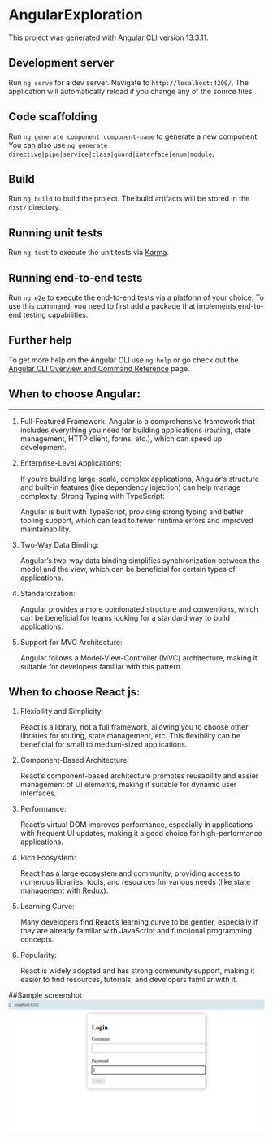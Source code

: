 # AngularExploration

This project was generated with [Angular CLI](https://github.com/angular/angular-cli) version 13.3.11.

## Development server

Run `ng serve` for a dev server. Navigate to `http://localhost:4200/`. The application will automatically reload if you change any of the source files.

## Code scaffolding

Run `ng generate component component-name` to generate a new component. You can also use `ng generate directive|pipe|service|class|guard|interface|enum|module`.

## Build

Run `ng build` to build the project. The build artifacts will be stored in the `dist/` directory.

## Running unit tests

Run `ng test` to execute the unit tests via [Karma](https://karma-runner.github.io).

## Running end-to-end tests

Run `ng e2e` to execute the end-to-end tests via a platform of your choice. To use this command, you need to first add a package that implements end-to-end testing capabilities.

## Further help

To get more help on the Angular CLI use `ng help` or go check out the [Angular CLI Overview and Command Reference](https://angular.io/cli) page.


## When to choose Angular:
----------------------
1. Full-Featured Framework:
      Angular is a comprehensive framework that includes everything you need for building 
	  applications (routing, state management, HTTP client, forms, etc.), which can speed up development.
 
2. Enterprise-Level Applications:
 
     If you’re building large-scale, complex applications, Angular’s structure and built-in 
	 features (like dependency injection) can help manage complexity. Strong Typing with TypeScript:
 
     Angular is built with TypeScript, providing strong typing and better tooling support, which can lead to fewer 
	 runtime errors and improved maintainability.
 
3. Two-Way Data Binding:
 
     Angular’s two-way data binding simplifies synchronization between the model and the view, which can be
	 beneficial for certain types of applications.
4. Standardization:
 
     Angular provides a more opinionated structure and conventions, which can be beneficial for teams looking for a 
	 standard way to build applications.
 
5. Support for MVC Architecture:
 
    Angular follows a Model-View-Controller (MVC) architecture, making it suitable for developers familiar with this pattern.

 
When to choose React js:
------------------------
1. Flexibility and Simplicity:
 
    React is a library, not a full framework, allowing you to choose other libraries for routing, state management, etc. 
	This flexibility can be beneficial for small to medium-sized applications.
2. Component-Based Architecture:
 
    React’s component-based architecture promotes reusability and easier management of UI elements, making it suitable for 
	dynamic user interfaces.
3. Performance:
 
    React’s virtual DOM improves performance, especially in applications with frequent UI updates, making it a good choice 
	for high-performance applications.
4. Rich Ecosystem:
 
    React has a large ecosystem and community, providing access to numerous libraries, tools, and resources for various 
	needs (like state management with Redux).
5. Learning Curve:
 
    Many developers find React’s learning curve to be gentler, especially if they are already familiar with JavaScript 
	and functional programming concepts.
6. Popularity:
 
    React is widely adopted and has strong community support, making it easier to find resources, tutorials, and developers
	familiar with it.


##Sample screenshot
![alt text](image.png)
